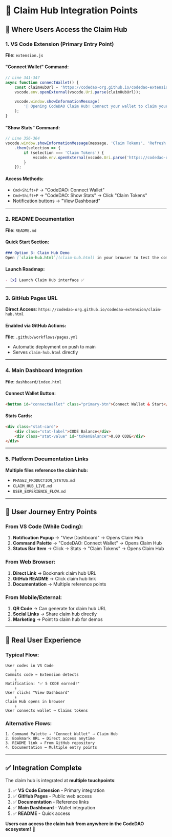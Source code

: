# 🎁 **Claim Hub Integration Points**

## 🔗 **Where Users Access the Claim Hub**

### **1. VS Code Extension** (Primary Entry Point)
**File**: `extension.js`

#### **"Connect Wallet" Command:**
```javascript
// Line 341-347
async function connectWallet() {
    const claimHubUrl = 'https://codedao-org.github.io/codedao-extension/claim-hub.html';
    vscode.env.openExternal(vscode.Uri.parse(claimHubUrl));
    
    vscode.window.showInformationMessage(
        '🎁 Opening CodeDAO Claim Hub! Connect your wallet to claim your earned CODE tokens.'
    );
}
```

#### **"Show Stats" Command:**
```javascript
// Line 356-364
vscode.window.showInformationMessage(message, 'Claim Tokens', 'Refresh')
    .then(selection => {
        if (selection === 'Claim Tokens') {
            vscode.env.openExternal(vscode.Uri.parse('https://codedao-org.github.io/codedao-extension/claim-hub.html'));
        }
    });
```

#### **Access Methods:**
- `Cmd+Shift+P` → "CodeDAO: Connect Wallet"
- `Cmd+Shift+P` → "CodeDAO: Show Stats" → Click "Claim Tokens"
- Notification buttons → "View Dashboard"

---

### **2. README Documentation**
**File**: `README.md`

#### **Quick Start Section:**
```markdown
### Option 3: Claim Hub Demo
Open [`claim-hub.html`](claim-hub.html) in your browser to test the complete user flow.
```

#### **Launch Roadmap:**
```markdown
- [x] Launch Claim Hub interface ✅
```

---

### **3. GitHub Pages URL**
**Direct Access**: `https://codedao-org.github.io/codedao-extension/claim-hub.html`

#### **Enabled via GitHub Actions:**
**File**: `.github/workflows/pages.yml`
- Automatic deployment on push to main
- Serves `claim-hub.html` directly

---

### **4. Main Dashboard Integration**
**File**: `dashboard/index.html`

#### **Connect Wallet Button:**
```html
<button id="connectWallet" class="primary-btn">Connect Wallet & Start</button>
```

#### **Stats Cards:**
```html
<div class="stat-card">
    <div class="stat-label">CODE Balance</div>
    <div class="stat-value" id="tokenBalance">0.00 CODE</div>
</div>
```

---

### **5. Platform Documentation Links**
**Multiple files reference the claim hub:**

- `PHASE2_PRODUCTION_STATUS.md`
- `CLAIM_HUB_LIVE.md` 
- `USER_EXPERIENCE_FLOW.md`

---

## 🚀 **User Journey Entry Points**

### **From VS Code (While Coding):**
1. **Notification Popup** → "View Dashboard" → Opens Claim Hub
2. **Command Palette** → "CodeDAO: Connect Wallet" → Opens Claim Hub  
3. **Status Bar Item** → Click → Stats → "Claim Tokens" → Opens Claim Hub

### **From Web Browser:**
1. **Direct Link** → Bookmark claim hub URL
2. **GitHub README** → Click claim hub link
3. **Documentation** → Multiple reference points

### **From Mobile/External:**
1. **QR Code** → Can generate for claim hub URL
2. **Social Links** → Share claim hub directly
3. **Marketing** → Point to claim hub for demos

---

## 📱 **Real User Experience**

### **Typical Flow:**
```
User codes in VS Code
    ↓
Commits code → Extension detects
    ↓
Notification: "✅ 5 CODE earned!"
    ↓
User clicks "View Dashboard"
    ↓
Claim Hub opens in browser
    ↓
User connects wallet → Claims tokens
```

### **Alternative Flows:**
```
1. Command Palette → "Connect Wallet" → Claim Hub
2. Bookmark URL → Direct access anytime  
3. README link → From GitHub repository
4. Documentation → Multiple entry points
```

---

## ✅ **Integration Complete**

The claim hub is integrated at **multiple touchpoints**:

1. ✅ **VS Code Extension** - Primary integration
2. ✅ **GitHub Pages** - Public web access  
3. ✅ **Documentation** - Reference links
4. ✅ **Main Dashboard** - Wallet integration
5. ✅ **README** - Quick access

**Users can access the claim hub from anywhere in the CodeDAO ecosystem!** 🎯 